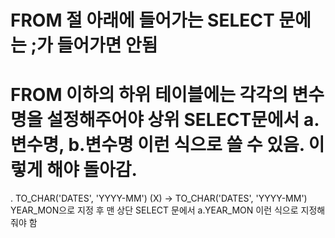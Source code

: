 # FROM 절 아래에 들어가는 SELECT 문에는 ;가 들어가면 안됨
# FROM 이하의 하위 테이블에는 각각의 변수 명을 설정해주어야 상위 SELECT문에서 a.변수명, b.변수명 이런 식으로 쓸 수 있음. 이렇게 해야 돌아감.
  . TO_CHAR('DATES', 'YYYY-MM') (X) -> TO_CHAR('DATES', 'YYYY-MM') YEAR_MON으로 지정 후 맨 상단 SELECT 문에서 a.YEAR_MON 이런 식으로 지정해줘야 함

